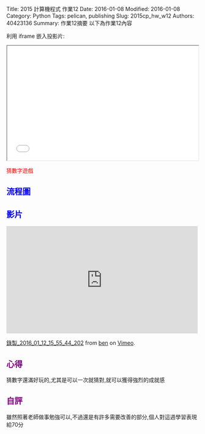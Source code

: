 Title: 2015 計算機程式 作業12
Date: 2016-01-08
Modified: 2016-01-08
Category: Python
Tags: pelican, publishing
Slug: 2015cp_hw_w12
Authors: 40423136
Summary: 作業12摘要
以下為作業12內容

利用 iframe 嵌入投影片:

<iframe src="w12.html" width="500" height="300"></iframe>

<font color=red>猜數字遊戲</font>

                                        
                                                
                                                
<font color=blue>流程圖</font>
----------------------------------------------
<script src="https://www.gliffy.com/diagramEmbed.js" type="text/javascript"></script><script type="text/javascript">gliffy_did="9733113";embedGliffy();</script>
            
            
            
            
<font color=blue>影片</font>
---------------------------------------

<iframe src="https://player.vimeo.com/video/151488223" width="500" height="281" frameborder="0" webkitallowfullscreen mozallowfullscreen allowfullscreen></iframe> <p><a href="https://vimeo.com/151488223">錄製_2016_01_12_15_55_44_202</a> from <a href="https://vimeo.com/user47741345">ben</a> on <a href="https://vimeo.com">Vimeo</a>.</p>
                
                
      
      
      
                
  <font color=purple>心得</font>
 ----------------------------------------------
 
 
猜數字還滿好玩的,尤其是可以一次就猜對,就可以獲得強烈的成就感
                        
                            
                            
 <font color=purple>自評</font>
----------------------------------------------
 
 
雖然照著老師做事勉強可以,不過還是有許多需要改善的部分,個人對這週學習表現給70分
                                

 
 
 
 
 